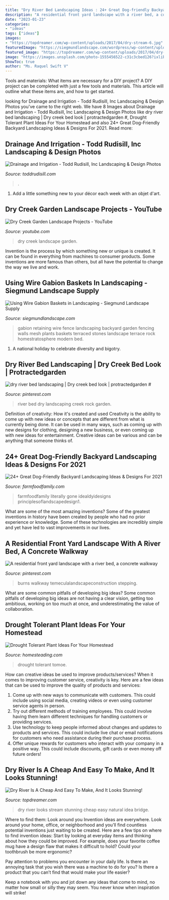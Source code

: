 ```yaml
---
title: "Dry River Bed Landscaping Ideas : 24+ Great Dog-friendly Backyard Landscaping Ideas &amp; Designs For 2021"
description: "A residential front yard landscape with a river bed, a concrete walkway"
date: "2023-01-23"
categories:
- "ideas"
tags: ["ideas"]
images:
- "https://topdreamer.com/wp-content/uploads/2017/04/dry-stream-6.jpg"
featuredImage: "https://siegmundlandscape.com/wordpress/wp-content/uploads/2019/11/iStock-901950782-1024x703.jpg"
featured_image: "https://topdreamer.com/wp-content/uploads/2017/04/dry-stream-6.jpg"
image: "https://images.unsplash.com/photo-1555456522-c31c3cbed126?ixlib=rb-1.2.1&amp;ixid=eyJhcHBfaWQiOjEyMDd9&amp;auto=format&amp;fit=crop&amp;w=634&amp;q=80"
ShowToc: true
author: "Ms. Raquel Swift V"
---
```



Tools and materials: What items are necessary for a DIY project?
A DIY project can be completed with just a few tools and materials. This article will outline what these items are, and how to get started.

	

		
looking for Drainage and Irrigation - Todd Rudisill, Inc Landscaping &amp; Design Photos you've came to the right web. We have 8 Images about Drainage and Irrigation - Todd Rudisill, Inc Landscaping &amp; Design Photos like dry river bed landscaping | Dry creek bed look | protractedgarden #, Drought Tolerant Plant Ideas For Your Homestead and also 24+ Great Dog-Friendly Backyard Landscaping Ideas &amp; Designs For 2021. Read more:
		
    
## Drainage And Irrigation - Todd Rudisill, Inc Landscaping &amp; Design Photos

<img loading=lazy src="https://toddrudisill.com/wp-content/uploads/2020/01/river-rock-drainage-scaled.jpg" onerror="this.onerror=null;this.src='https://tse3.mm.bing.net/th?id=OIP.vDy9ZKY6_3eN3KlWcMLJAwHaJ4&amp;pid=15.1';" alt="Drainage and Irrigation - Todd Rudisill, Inc Landscaping &amp; Design Photos">

_Source: toddrudisill.com_

>. 

	

1. Add a little something new to your décor each week with an objet d'art.

    
## Dry Creek Garden Landscape Projects - YouTube

<img loading=lazy src="https://i.ytimg.com/vi/010R15Ptifs/maxresdefault.jpg" onerror="this.onerror=null;this.src='https://tse2.mm.bing.net/th?id=OIP.6fm5Z95DWwyER_ASdQmU0gHaEK&amp;pid=15.1';" alt="Dry Creek Garden Landscape Projects - YouTube">

_Source: youtube.com_

>dry creek landscape garden. 

	

Invention is the process by which something new or unique is created. It can be found in everything from machines to consumer products. Some inventions are more famous than others, but all have the potential to change the way we live and work.

    
## Using Wire Gabion Baskets In Landscaping - Siegmund Landscape Supply

<img loading=lazy src="https://siegmundlandscape.com/wordpress/wp-content/uploads/2019/11/iStock-901950782-1024x703.jpg" onerror="this.onerror=null;this.src='https://tse2.mm.bing.net/th?id=OIP.w3DSD_oGInbjNsQC3H-IzAHaFF&amp;pid=15.1';" alt="Using Wire Gabion Baskets in Landscaping - Siegmund Landscape Supply">

_Source: siegmundlandscape.com_

>gabion retaining wire fence landscaping backyard garden fencing walls mesh plants baskets terraced stones landscape terrace rock homestratosphere modern bed. 

	

1. A national holiday to celebrate diversity and bigotry.

    
## Dry River Bed Landscaping | Dry Creek Bed Look | Protractedgarden #

<img loading=lazy src="https://i.pinimg.com/736x/fe/a0/02/fea0029378e1eb4c31d64ebaed17a1ca.jpg" onerror="this.onerror=null;this.src='https://tse2.mm.bing.net/th?id=OIP.Fh_83JBbmCtdxXSWdK9ETQHaJ5&amp;pid=15.1';" alt="dry river bed landscaping | Dry creek bed look | protractedgarden #">

_Source: pinterest.com_

>river bed dry landscaping creek rock garden. 

	

Definition of creativity: How it's created and used
Creativity is the ability to come up with new ideas or concepts that are different from what is currently being done. It can be used in many ways, such as coming up with new designs for clothing, designing a new business, or even coming up with new ideas for entertainment. Creative ideas can be various and can be anything that someone thinks of.

    
## 24+ Great Dog-Friendly Backyard Landscaping Ideas &amp; Designs For 2021

<img loading=lazy src="https://farmfoodfamily.com/wp-content/uploads/2018/11/dog-friendly-landscaping-ideas-600x900.jpg" onerror="this.onerror=null;this.src='https://tse2.mm.bing.net/th?id=OIP.T_tnlB2kIsNGCmke2VF4jAHaLH&amp;pid=15.1';" alt="24+ Great Dog-Friendly Backyard Landscaping Ideas &amp; Designs For 2021">

_Source: farmfoodfamily.com_

>farmfoodfamily literally gone idealdyidesigns principlesoflandscapedesign1. 

	

What are some of the most amazing inventions?
Some of the greatest inventions in history have been created by people who had no prior experience or knowledge. Some of these technologies are incredibly simple and yet have led to vast improvements in our lives.

    
## A Residential Front Yard Landscape With A River Bed, A Concrete Walkway

<img loading=lazy src="https://i.pinimg.com/736x/75/e1/4e/75e14e273f6a14acae50d4ed3eff722c.jpg" onerror="this.onerror=null;this.src='https://tse4.mm.bing.net/th?id=OIP.t0Il6Tib8kW8lIAr4Z863AHaFj&amp;pid=15.1';" alt="A residential front yard landscape with a river bed, a concrete walkway">

_Source: pinterest.com_

>burns walkway temeculalandscapeconstruction stepping. 

	

What are some common pitfalls of developing big ideas?
Some common pitfalls of developing big ideas are not having a clear vision, getting too ambitious, working on too much at once, and underestimating the value of collaboration.

    
## Drought Tolerant Plant Ideas For Your Homestead

<img loading=lazy src="https://images.unsplash.com/photo-1555456522-c31c3cbed126?ixlib=rb-1.2.1&amp;ixid=eyJhcHBfaWQiOjEyMDd9&amp;auto=format&amp;fit=crop&amp;w=634&amp;q=80" onerror="this.onerror=null;this.src='https://tse1.mm.bing.net/th?id=OIP.pmtsgX6FlIiXPzHzFCWLxQHaLH&amp;pid=15.1';" alt="Drought Tolerant Plant Ideas For Your Homestead">

_Source: homesteading.com_

>drought tolerant tomoe. 

	

How can creative ideas be used to improve products/services?
When it comes to improving customer service, creativity is key. Here are a few ideas that can be used to improve the quality of products and services: 
1. Come up with new ways to communicate with customers. This could include using social media, creating videos or even using customer service agents in person.
2. Try out different methods of training employees. This could involve having them learn different techniques for handling customers or providing services.
3. Use technology to keep people informed about changes and updates to products and services. This could include live chat or email notifications for customers who need assistance during their purchase process.
4. Offer unique rewards for customers who interact with your company in a positive way. This could include discounts, gift cards or even money off future orders!

    
## Dry River Is A Cheap And Easy To Make, And It Looks Stunning!

<img loading=lazy src="https://topdreamer.com/wp-content/uploads/2017/04/dry-stream-6.jpg" onerror="this.onerror=null;this.src='https://tse3.mm.bing.net/th?id=OIP.ZEfO8WsDRhxBDF_QafwbeQHaKX&amp;pid=15.1';" alt="Dry River Is A Cheap And Easy To Make, And It Looks Stunning!">

_Source: topdreamer.com_

>dry river looks stream stunning cheap easy natural idea bridge. 

	

Where to find them: Look around you
Invention ideas are everywhere. Look around your home, office, or neighborhood and you’ll find countless potential inventions just waiting to be created. Here are a few tips on where to find invention ideas:
Start by looking at everyday items and thinking about how they could be improved. For example, does your favorite coffee mug have a design flaw that makes it difficult to hold? Could your toothbrush be more ergonomic?

Pay attention to problems you encounter in your daily life. Is there an annoying task that you wish there was a machine to do for you? Is there a product that you can’t find that would make your life easier?

Keep a notebook with you and jot down any ideas that come to mind, no matter how small or silly they may seem. You never know when inspiration will strike!

